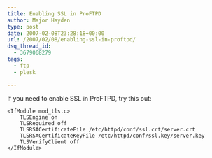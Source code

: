 ```yaml
---
title: Enabling SSL in ProFTPD
author: Major Hayden
type: post
date: 2007-02-08T23:28:18+00:00
url: /2007/02/08/enabling-ssl-in-proftpd/
dsq_thread_id:
  - 3679068279
tags:
  - ftp
  - plesk

---
```

If you need to enable SSL in ProFTPD, try this out:

```
<IfModule mod_tls.c>
    TLSEngine on
    TLSRequired off
    TLSRSACertificateFile /etc/httpd/conf/ssl.crt/server.crt
    TLSRSACertificateKeyFile /etc/httpd/conf/ssl.key/server.key
    TLSVerifyClient off
</IfModule>
```
